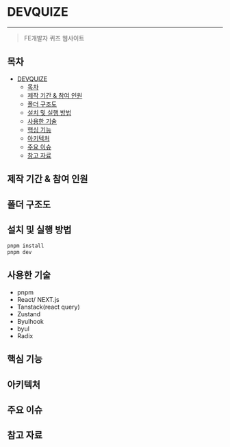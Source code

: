 # DEVQUIZE

---

> FE개발자 퀴즈 웹사이트</br>

## 목차

- [DEVQUIZE](#devquize)
  - [목차](#목차)
  - [제작 기간 \& 참여 인원](#제작-기간--참여-인원)
  - [폴더 구조도](#폴더-구조도)
  - [설치 및 실행 방법](#설치-및-실행-방법)
  - [사용한 기술](#사용한-기술)
  - [핵심 기능](#핵심-기능)
  - [아키텍처](#아키텍처)
  - [주요 이슈](#주요-이슈)
  - [참고 자료](#참고-자료)

## 제작 기간 & 참여 인원

## 폴더 구조도

## 설치 및 실행 방법

<!-- 설치 및 실행 방법 -->

```bash
pnpm install
pnpm dev
```

## 사용한 기술

- pnpm
- React/ NEXT.js
- Tanstack(react query)
- Zustand
- Byulhook
- byul
- Radix

## 핵심 기능

<!-- (코드 실행 방법, 코드로 보여주거나 코드 링크) -->

## 아키텍처

<!-- ERD, 아키텍처, 배포 프로세스, 컴포넌트 구조도 등 -->

## 주요 이슈

<!-- 핵심 트러블 슈팅 & 주요 이슈-->
<!-- 그외 트러블 슈팅 & 주요 이슈-->

## 참고 자료
